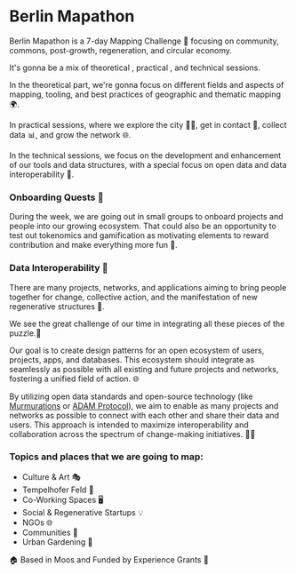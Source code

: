 # Berlin Mapathon

Berlin Mapathon is a 7-day Mapping Challenge 🌟 focusing on community, commons, post-growth, regeneration, and circular economy.

It's gonna be a mix of theoretical , practical , and technical  sessions.

In the theoretical part, we're gonna focus on different fields and aspects of mapping, tooling, and best practices of geographic and thematic mapping 🌍.

In practical sessions, where we explore the city 🚶‍♂️, get in contact 🤝, collect data 📊, and grow the network 🌐.

In the technical sessions, we focus on the development and enhancement of our tools and data structures, with a special focus on open data and data interoperability 🔗.

### Onboarding Quests 🚀

During the week, we are going out in small groups to onboard projects and people into our growing ecosystem. That could also be an opportunity to test out tokenomics and gamification as motivating elements to reward contribution and make everything more fun 🎉.

### Data Interoperability 🔄

There are many projects, networks, and applications aiming to bring people together for change, collective action, and the manifestation of new regenerative structures 🌱. 

We see the great challenge of our time in integrating all these pieces of the puzzle.🧩

Our goal is to create design patterns for an open ecosystem of users, projects, apps, and databases. This ecosystem should integrate as seamlessly as possible with all existing and future projects and networks, fostering a unified field of action. 🌐

By utilizing open data standards and open-source technology (like [Murmurations](https://murmurations.network/) or [ADAM Protocol](https://ad4m.dev/)), we aim to enable as many projects and networks as possible to connect with each other and share their data and users. This approach is intended to maximize interoperability and collaboration across the spectrum of change-making initiatives. 🔗✨

### Topics and places that we are going to map:

  - Culture & Art 🎭
  - Tempelhofer Feld 🌳
  - Co-Working Spaces 🖥
  - Social & Regenerative Startups 💡
  - NGOs 🌐
  - Communities 👥
  - Urban Gardening 🌿

🏠 Based in Moos and Funded by Experience Grants 🌱
